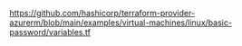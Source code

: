 https://github.com/hashicorp/terraform-provider-azurerm/blob/main/examples/virtual-machines/linux/basic-password/variables.tf
